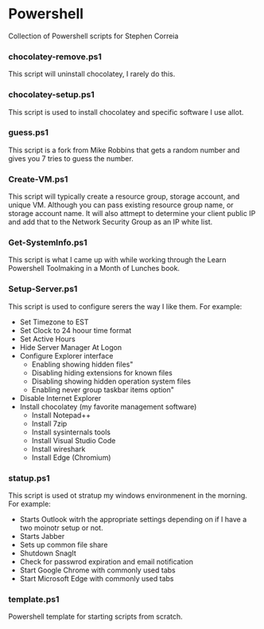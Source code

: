 # Powershell
Collection of Powershell scripts for Stephen Correia

### chocolatey-remove.ps1
This script will uninstall chocolatey, I rarely do this.

### chocolatey-setup.ps1
This script is used to install chocolatey and specific software I use allot.

### guess.ps1
This script is a fork from Mike Robbins that gets a random number and gives you 7 tries to guess the number.

### Create-VM.ps1
This script will typically create a resource group, storage account, and unique VM.  Although you can pass existing resource group name, or storage account name.  It will also attmept to determine your client public IP and add that to the Network Security Group as an IP white list.

### Get-SystemInfo.ps1
This script is what I came up with while working through the Learn Powershell Toolmaking in a Month
of Lunches book.

### Setup-Server.ps1
This script is used to configure serers the way I like them.  For example:
- Set Timezone to EST
- Set Clock to 24 hoour time format
- Set Active Hours
- Hide Server Manager At Logon
- Configure Explorer interface
    - Enabling showing hidden files"
    - Disabling hiding extensions for known files
    - Disabling showing hidden operation system files
    - Enabling never group taskbar items option"
- Disable Internet Explorer
- Install chocolatey (my favorite management software)
    - Install Notepad++
    - Install 7zip
    - Install sysinternals tools
    - Install Visual Studio Code
    - Install wireshark
    - Install Edge (Chromium)

### statup.ps1
This script is used ot stratup my windows environmenent in the morning.  For example:
- Starts Outlook witrh the appropriate settings depending on if I have a two moinotr setup or not.
- Starts Jabber
- Sets up common file share
- Shutdown SnagIt
- Check for passwrod expiration and email notification
- Start Google Chrome with commonly used tabs
- Start Microsoft Edge with commonly used tabs

### template.ps1
Powershell template for starting scripts from scratch.
